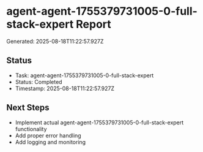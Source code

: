 # agent-agent-1755379731005-0-full-stack-expert Report

Generated: 2025-08-18T11:22:57.927Z

## Status
- Task: agent-agent-1755379731005-0-full-stack-expert
- Status: Completed
- Timestamp: 2025-08-18T11:22:57.927Z

## Next Steps
- Implement actual agent-agent-1755379731005-0-full-stack-expert functionality
- Add proper error handling
- Add logging and monitoring
